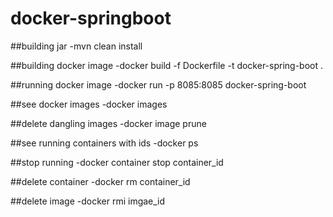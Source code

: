 # docker-springboot

##building jar
-mvn clean install

##building docker image
-docker build -f Dockerfile -t docker-spring-boot .

##running docker image
-docker run -p 8085:8085 docker-spring-boot

##see docker images
-docker images

##delete dangling images
-docker image prune

##see running containers with ids
-docker ps

##stop running
-docker container stop container_id

##delete container 
-docker rm container_id

##delete image
-docker rmi imgae_id
